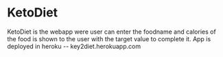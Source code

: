 # KetoDiet
KetoDiet is the webapp were user can enter the foodname and calories of the food is shown to the user with the target value to complete it.
App is deployed in heroku -- key2diet.herokuapp.com

